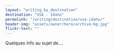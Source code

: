 ```yaml
---
layout: "writing_by_destination"
destination: "USA - Idaho"
permalink: "/writing/destination/usa-idaho/"
header-img: "assets/owner/hero/archive-bg.jpg"
flickr-text: ""
---
```


Quelques info au sujet de....